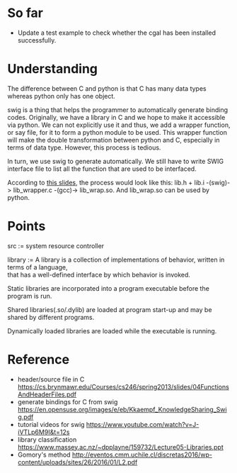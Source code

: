 # So far
- Update a test example to check whether the cgal has been installed successfully.

# Understanding

The difference between C and python is that C has many data types whereas python only has one object.

swig is a thing that helps the programmer to automatically generate binding codes. Originally, we have a library in C and we hope to make it accessible via python. We can not explicitly use it and thus, we add a wrapper function, or say file, for it to form a python module to be used. This wrapper function will make the double transformation between python and C, especially in terms of data type. However, this process is tedious.

In turn, we use swig to generate automatically. We still have to write SWIG interface file to list all the function that are used to be interfaced. 

According to [this slides](https://en.opensuse.org/images/e/eb/Kkaempf_KnowledgeSharing_Swig.pdf), the process would look like this: lib.h + lib.i -(swig)-> lib_wrapper.c -(gcc)-> lib_wrap.so. And lib_wrap.so can be used by python.
  


# Points
src := system resource controller

library := A library is a collection of implementations of behavior, written in terms of a language, \
that has a well-defined interface by which behavior is invoked. 

Static libraries are incorporated into a program executable before the program is run.

Shared libraries(.so/.dylib) are loaded at program start-up and may be shared by different programs.

Dynamically loaded libraries are loaded while the executable is running.

# Reference
- header/source file in C https://cs.brynmawr.edu/Courses/cs246/spring2013/slides/04FunctionsAndHeaderFiles.pdf
- generate bindings for C from swig https://en.opensuse.org/images/e/eb/Kkaempf_KnowledgeSharing_Swig.pdf
- tutorial videos for swig https://www.youtube.com/watch?v=J-iVTLp6M9I&t=12s
- library classification https://www.massey.ac.nz/~dpplayne/159732/Lecture05-Libraries.ppt
- Gomory's method http://eventos.cmm.uchile.cl/discretas2016/wp-content/uploads/sites/26/2016/01/L2.pdf
